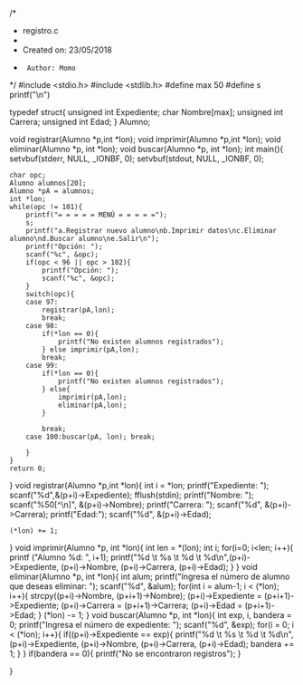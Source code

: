 /*
 * registro.c
 *
 *  Created on: 23/05/2018
 *      Author: Momo
 */
#include <stdio.h>
#include <stdlib.h>
#define max 50
#define s printf("\n")

typedef struct{
	unsigned int Expediente;
	char Nombre[max];
	unsigned int Carrera;
	unsigned int Edad;
} Alumno;

void registrar(Alumno *p,int *lon);
void imprimir(Alumno *p,int *lon);
void eliminar(Alumno *p, int *lon);
void buscar(Alumno *p, int *lon);
int main(){
	setvbuf(stderr, NULL, _IONBF, 0);
	setvbuf(stdout, NULL, _IONBF, 0);

	char opc;
	Alumno alumnos[20];
	Alumno *pA = alumnos;
	int *lon;
	while(opc != 101){
		printf("= = = = = MENÚ = = = = =");
		s;
		printf("a.Registrar nuevo alumno\nb.Imprimir datos\nc.Eliminar alumno\nd.Buscar alumno\ne.Salir\n");
		printf("Opción: ");
		scanf("%c", &opc);
		if(opc < 96 || opc > 102){
			printf("Opción: ");
			scanf("%c", &opc);
		}
		switch(opc){
		case 97:
			registrar(pA,lon);
			break;
		case 98:
			if(*lon == 0){
				printf("No existen alumnos registrados");
			} else imprimir(pA,lon);
			break;
		case 99:
			if(*lon == 0){
				printf("No existen alumnos registrados");
			} else{
				imprimir(pA,lon);
				eliminar(pA,lon);
			}

			break;
		case 100:buscar(pA, lon); break;

		}
	}
	return 0;
}
void registrar(Alumno *p,int *lon){
	int i = *lon;
	printf("Expediente: ");
	scanf("%d",&(p+i)->Expediente);
	fflush(stdin);
	printf("Nombre: ");
	scanf("%50[^\n]", &(p+i)->Nombre);
	printf("Carrera: ");
	scanf("%d", &(p+i)->Carrera);
	printf("Edad:");
	scanf("%d", &(p+i)->Edad);

	(*lon) += 1;
}
void imprimir(Alumno *p, int *lon){
	int len = *(lon);
	int i;
	for(i=0; i<len; i++){
		printf ("Alumno %d: ", i+1);
		printf("%d \t %s \t %d \t %d\n",(p+i)->Expediente, (p+i)->Nombre, (p+i)->Carrera, (p+i)->Edad);
	}
}
void eliminar(Alumno *p, int *lon){
	int alum;
	printf("Ingresa el número de alumno que deseas eliminar: ");
	scanf("%d", &alum);
	for(int i = alum-1; i < (*lon); i++){
		strcpy((p+i)->Nombre, (p+i+1)->Nombre);
		(p+i)->Expediente = (p+i+1)->Expediente;
		(p+i)->Carrera = (p+i+1)->Carrera;
		(p+i)->Edad = (p+i+1)->Edad;
	}
	(*lon) -= 1;
}
void buscar(Alumno *p, int *lon){
	int exp, i, bandera = 0;
	printf("Ingresa el número de expediente: ");
	scanf("%d", &exp);
	for(i = 0; i < (*lon); i++){
		if((p+i)->Expediente == exp){
			printf("%d \t %s \t %d \t %d\n",(p+i)->Expediente, (p+i)->Nombre, (p+i)->Carrera, (p+i)->Edad);
			bandera += 1;
		}
	}
	if(bandera == 0){
		printf("No se encontraron registros");
	}

}
